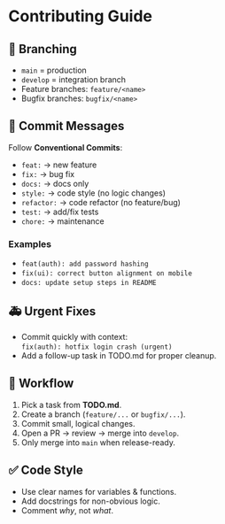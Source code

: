 # Contributing Guide

## 🌱 Branching
- `main` = production
- `develop` = integration branch
- Feature branches: `feature/<name>`
- Bugfix branches: `bugfix/<name>`

## 📝 Commit Messages
Follow **Conventional Commits**:
- `feat:` → new feature
- `fix:` → bug fix
- `docs:` → docs only
- `style:` → code style (no logic changes)
- `refactor:` → code refactor (no feature/bug)
- `test:` → add/fix tests
- `chore:` → maintenance

### Examples
- `feat(auth): add password hashing`
- `fix(ui): correct button alignment on mobile`
- `docs: update setup steps in README`

## 🚑 Urgent Fixes
- Commit quickly with context:  
  `fix(auth): hotfix login crash (urgent)`
- Add a follow-up task in TODO.md for proper cleanup.

## 🔄 Workflow
1. Pick a task from **TODO.md**.
2. Create a branch (`feature/...` or `bugfix/...`).
3. Commit small, logical changes.
4. Open a PR → review → merge into `develop`.
5. Only merge into `main` when release-ready.

## ✅ Code Style
- Use clear names for variables & functions.
- Add docstrings for non-obvious logic.
- Comment *why*, not *what*.

